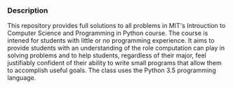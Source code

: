 ### Description

This repository provides full solutions to all problems in MIT's Introuction to Computer Science and Programming in Python course. The course is intened for students with little or no programming experience. It aims to provide students with an understanding of the role computation can play in solving problems and to help students, regardless of their major, feel justifiably confident of their ability to write small programs that allow them to accomplish useful goals. The class uses the Python 3.5 programming language.
